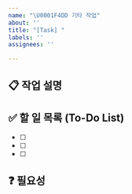 ```yaml
---
name: "\U0001F4DD 기타 작업"
about: ''
title: "[Task] "
labels: ''
assignees: ''

---
```


## 📋 작업 설명
## ✅ 할 일 목록 (To-Do List)
- [ ] 
- [ ] 
- [ ] 


## ❓ 필요성

